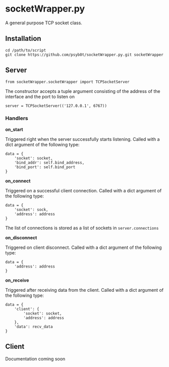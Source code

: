 # socketWrapper.py

A general purpose TCP socket class.

## Installation
```
cd /path/to/script
git clone https://github.com/psyb0t/socketWrapper.py.git socketWrapper
```

## Server

```
from socketWrapper.socketWrapper import TCPSocketServer
```

The constructor accepts a tuple argument consisting of the address of the interface and the port to listen on

```
server = TCPSocketServer(('127.0.0.1', 6767))
```

### Handlers
__on_start__

Triggered right when the server successfully starts listening. Called with a dict argument of the following type:
```
data = {
    'socket': socket,
    'bind_addr': self.bind_address,
    'bind_port': self.bind_port
}
```

__on_connect__

Triggered on a successful client connection. Called with a dict argument of the following type:
```
data = {
    'socket': sock,
    'address': address
}
```

The list of connections is stored as a list of sockets in `server.connections`

__on_disconnect__

Triggered on client disconnect. Called with a dict argument of the following type:
```
data = {
    'address': address
}
```

__on_receive__

Triggered after receiving data from the client. Called with a dict argument of the following type:
```
data = {
    'client': {
        'socket': socket,
        'address': address
    },
    'data': recv_data
}
```

## Client

Documentation coming soon
